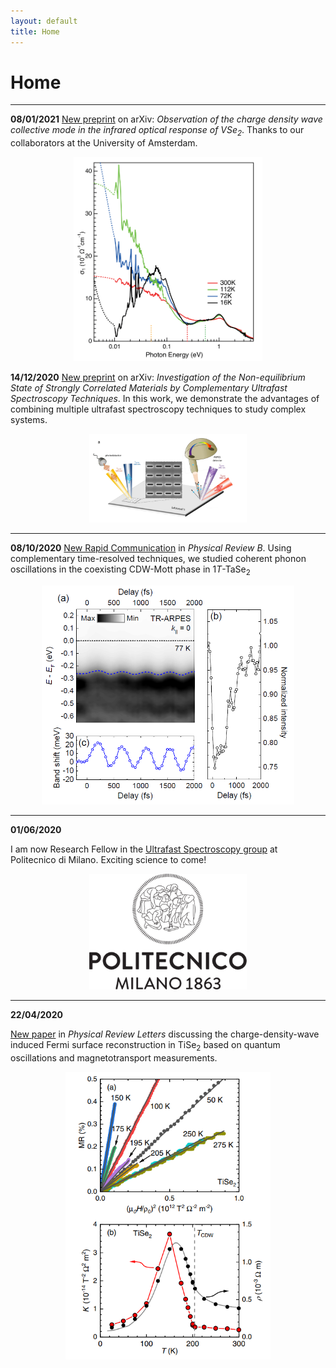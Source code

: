 ```yaml
---
layout: default
title: Home
---
```


# Home

* * *

**08/01/2021**
[New preprint](https://arxiv.org/abs/2101.03048) on arXiv: *Observation of the charge density wave collective mode in the infrared optical response of VSe<sub>2</sub>*. Thanks to our collaborators at the University of Amsterdam.

<p align="center">
  <img src="/images/vse2_sigma.png" width="60%" height="60%">
</p>

**14/12/2020**
[New preprint](https://arxiv.org/abs/2012.02660) on arXiv: *Investigation of the Non-equilibrium State of Strongly Correlated Materials by Complementary Ultrafast Spectroscopy Techniques*. In this work, we demonstrate the advantages of combining multiple ultrafast spectroscopy techniques to study complex systems.

<p align="center">
  <img src="/images/combined_techniques.png" width="50%" height="50%">
</p>

* * *

**08/10/2020**
[New Rapid Communication](https://doi.org/10.1103/PhysRevB.102.161105) in *Physical Review B*. Using complementary time-resolved techniques, we studied coherent phonon oscillations in the coexisting CDW-Mott phase in 1*T*-TaSe<sub>2</sub>

<p align="center">
  <img src="/images/tase2_trarpes.png" width="80%" height="80%">
</p>

* * *

**01/06/2020**

I am now Research Fellow in the [Ultrafast Spectroscopy group](https://www.femtosecond.fisi.polimi.it/) at Politecnico di Milano. Exciting science to come!

<p align="center">
  <img src="/images/polimi_large.png" width="50%" height="50%">
</p>

* * *

**22/04/2020**

[New paper](https://doi.org/10.1103/PhysRevLett.124.167602) in *Physical Review Letters* discussing the charge-density-wave induced Fermi surface reconstruction in TiSe<sub>2</sub> based on quantum oscillations and magnetotransport measurements.

<p align="center">
  <img src="/images/tise2_magneto.png" width="65%" height="65%">
</p>
